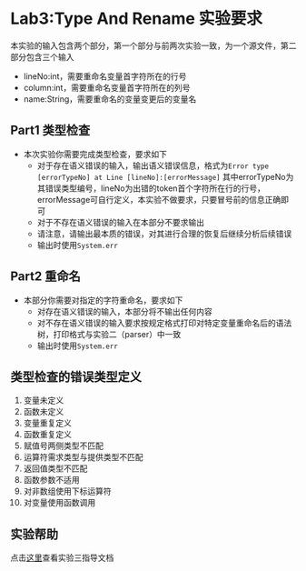 # Lab3:Type And Rename 实验要求

本实验的输入包含两个部分，第一个部分与前两次实验一致，为一个源文件，第二部分包含三个输入
- lineNo:int，需要重命名变量首字符所在的行号
- column:int，需要重命名变量首字符所在的列号
- name:String，需要重命名的变量变更后的变量名

## Part1 类型检查
- 本次实验你需要完成类型检查，要求如下
    - 对于存在语义错误的输入，输出语义错误信息，格式为`Error type [errorTypeNo] at Line [lineNo]:[errorMessage]` 其中errorTypeNo为其错误类型编号，lineNo为出错的token首个字符所在行的行号，errorMessage可自行定义，本实验不做要求，只要冒号前的信息正确即可
    - 对于不存在语义错误的输入在本部分不要求输出
    - 请注意，请输出最本质的错误，对其进行合理的恢复后继续分析后续错误
    - 输出时使用`System.err`

## Part2 重命名
- 本部分你需要对指定的字符重命名，要求如下
    - 对存在语义错误的输入，本部分将不输出任何内容
    - 对不存在语义错误的输入要求按规定格式打印对特定变量重命名后的语法树，打印格式与实验二（parser）中一致
    - 输出时使用`System.err`


## 类型检查的错误类型定义

1. 变量未定义
2. 函数未定义
3. 变量重复定义
4. 函数重复定义
5. 赋值号两侧类型不匹配
6. 运算符需求类型与提供类型不匹配
7. 返回值类型不匹配
8. 函数参数不适用
9. 对非数组使用下标运算符
10. 对变量使用函数调用


## 实验帮助
点击[这里](lab3-type-and-rename/help.md)查看实验三指导文档

